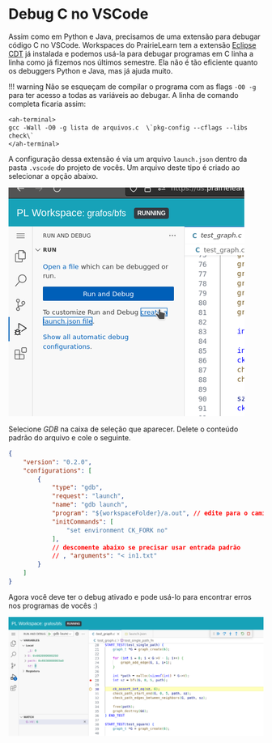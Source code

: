 # Debug C no VSCode

Assim como em Python e Java, precisamos de uma extensão para debugar código C no VSCode. Workspaces do PrairieLearn tem a extensão [Eclipse CDT](https://open-vsx.org/extension/eclipse-cdt/cdt-gdb-vscode) já instalada e podemos usá-la para debugar programas em C linha a linha como já fizemos nos últimos semestre. Ela não é tão eficiente quanto os debuggers Python e Java, mas já ajuda muito.

!!! warning
    Não se esqueçam de compilar o programa com as flags `-O0 -g` para ter acesso a todas as variáveis ao debugar. A linha de comando completa ficaria assim:

    <ah-terminal>
    gcc -Wall -O0 -g lista de arquivos.c  \`pkg-config --cflags --libs check\`
    </ah-terminal>
    
    
A configuração dessa extensão é via um arquivo `launch.json` dentro da pasta `.vscode` do projeto de vocês. Um arquivo deste tipo é criado ao selecionar a opção abaixo.

![](debug-step1.png)

Selecione *GDB* na caixa de seleção que aparecer. Delete o conteúdo padrão do arquivo e cole o seguinte.

```json
{
    "version": "0.2.0",
    "configurations": [
        {
            "type": "gdb",
            "request": "launch",
            "name": "gdb launch",
            "program": "${workspaceFolder}/a.out", // edite para o caminho do executável desejado
            "initCommands": [
                "set environment CK_FORK no"
            ],
            // descomente abaixo se precisar usar entrada padrão
            // , "arguments": "< in1.txt"
        }
    ]
}
```

Agora você deve ter o debug ativado e pode usá-lo para encontrar erros nos programas de vocês :)

![](debug-ativado.png)


